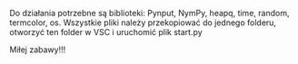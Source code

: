 Do działania potrzebne są biblioteki: Pynput, NymPy, heapq, time, random, termcolor, os.
Wszystkie pliki należy przekopiować do jednego folderu, otworzyć ten folder w VSC i uruchomić plik start.py

Miłej zabawy!!!
